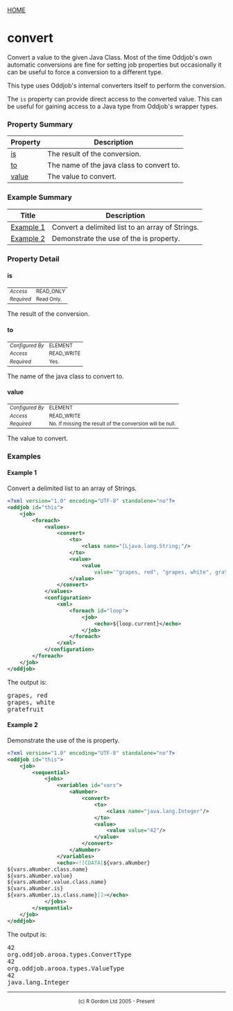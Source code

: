 [HOME](../../../../README.md)
# convert

Convert a value to the given Java Class. Most of
the time Oddjob's own automatic conversions are fine for setting
job properties but occasionally it can be useful to force a conversion
to a different type.


This type uses Oddjob's internal converters itself to perform the
conversion.


The <code>is</code> property can provide direct access to the converted
value. This can be useful for gaining access to a Java type from Oddjob's
wrapper types.

### Property Summary

| Property | Description |
| -------- | ----------- |
| [is](#propertyis) | The result of the conversion. | 
| [to](#propertyto) | The name of the java class to convert to. | 
| [value](#propertyvalue) | The value to convert. | 


### Example Summary

| Title | Description |
| ----- | ----------- |
| [Example 1](#example1) | Convert a delimited list to an array of Strings. |
| [Example 2](#example2) | Demonstrate the use of the is property. |


### Property Detail
#### is <a name="propertyis"></a>

<table style='font-size:smaller'>
      <tr><td><i>Access</i></td><td>READ_ONLY</td></tr>
      <tr><td><i>Required</i></td><td>Read Only.</td></tr>
</table>

The result of the conversion.

#### to <a name="propertyto"></a>

<table style='font-size:smaller'>
      <tr><td><i>Configured By</i></td><td>ELEMENT</td></tr>
      <tr><td><i>Access</i></td><td>READ_WRITE</td></tr>
      <tr><td><i>Required</i></td><td>Yes.</td></tr>
</table>

The name of the java class to convert to.

#### value <a name="propertyvalue"></a>

<table style='font-size:smaller'>
      <tr><td><i>Configured By</i></td><td>ELEMENT</td></tr>
      <tr><td><i>Access</i></td><td>READ_WRITE</td></tr>
      <tr><td><i>Required</i></td><td>No. If missing the result of the conversion will be
 null.</td></tr>
</table>

The value to convert.


### Examples
#### Example 1 <a name="example1"></a>

Convert a delimited list to an array of Strings.

```xml
<?xml version="1.0" encoding="UTF-8" standalone="no"?>
<oddjob id="this">
    <job>
        <foreach>
            <values>
                <convert>
                    <to>
                        <class name="[Ljava.lang.String;"/>
                    </to>
                    <value>
                        <value
                            value='"grapes, red", "grapes, white", gratefruit'/>
                    </value>
                </convert>
            </values>
            <configuration>
                <xml>
                    <foreach id="loop">
                        <job>
                            <echo>${loop.current}</echo>
                        </job>
                    </foreach>
                </xml>
            </configuration>
        </foreach>
    </job>
</oddjob>

```


The output is:

<pre>
grapes, red
grapes, white
gratefruit
</pre>


#### Example 2 <a name="example2"></a>

Demonstrate the use of the is property.

```xml
<?xml version="1.0" encoding="UTF-8" standalone="no"?>
<oddjob id="this">
    <job>
        <sequential>
            <jobs>
                <variables id="vars">
                    <aNumber>
                        <convert>
                            <to>
                                <class name="java.lang.Integer"/>
                            </to>
                            <value>
                                <value value="42"/>
                            </value>
                        </convert>
                    </aNumber>
                </variables>
                <echo><![CDATA[${vars.aNumber}
${vars.aNumber.class.name}
${vars.aNumber.value}
${vars.aNumber.value.class.name}
${vars.aNumber.is}
${vars.aNumber.is.class.name}]]></echo>
            </jobs>
        </sequential>
    </job>
</oddjob>

```


The output is:

<pre>
42
org.oddjob.arooa.types.ConvertType
42
org.oddjob.arooa.types.ValueType
42
java.lang.Integer
</pre>



-----------------------

<div style='font-size: smaller; text-align: center;'>(c) R Gordon Ltd 2005 - Present</div>
